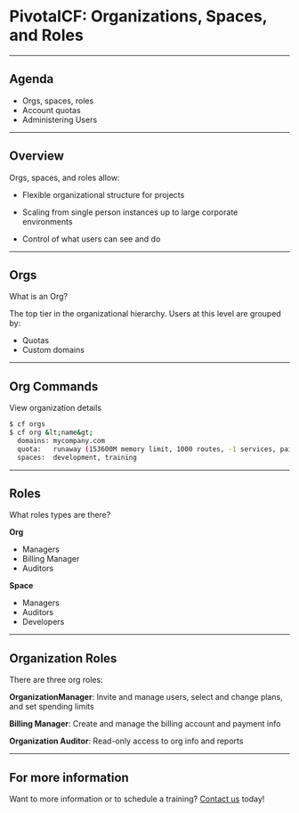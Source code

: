 # PivotalCF: Organizations, Spaces, and Roles

---

## Agenda

- Orgs, spaces, roles
- Account quotas
- Administering Users

---

## Overview

Orgs, spaces, and roles allow:

- Flexible organizational structure for projects

- Scaling from single person instances up to large corporate environments

- Control of what users can see and do


---

## Orgs

What is an Org?

The top tier in the organizational hierarchy. Users at this level are grouped by:

- Quotas
- Custom domains

---

## Org Commands

View organization details

```bash
$ cf orgs
$ cf org &lt;name&gt;
  domains: mycompany.com
  quota:   runaway (153600M memory limit, 1000 routes, -1 services, paid services allowed)
  spaces:  development, training
```

---

## Roles

What roles types are there?

**Org**

* Managers
* Billing Manager
* Auditors

**Space**

* Managers
* Auditors
* Developers

---

## Organization Roles

There are three org roles:

**OrganizationManager**: Invite and manage users, select and change plans, and set spending limits

**Billing Manager**: Create and manage the billing account and payment info

**Organization Auditor**: Read-only access to org info and reports

---

## For more information

Want to more information or to schedule a training? [Contact us](http://starkandwayne.com/contact-us.html) today!
